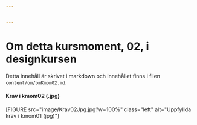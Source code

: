 ```yaml
---


---
```

Om detta kursmoment, 02, i designkursen
=========================

Detta innehåll är skrivet i markdown och innehållet finns i filen `content/om/omKmom02.md`.

#### Krav i kmom02 (.jpg)  ####

[FIGURE src="image/Krav02Jpg.jpg?w=100%" class="left" alt="Uppfyllda krav i kmom01 (jpg)"]
